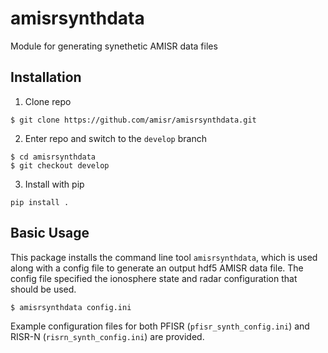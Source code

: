 # amisrsynthdata
Module for generating synethetic AMISR data files

## Installation
1. Clone repo
```
$ git clone https://github.com/amisr/amisrsynthdata.git
```
2. Enter repo and switch to the `develop` branch
```
$ cd amisrsynthdata
$ git checkout develop
```
3. Install with pip
```
pip install .
```

## Basic Usage
This package installs the command line tool `amisrsynthdata`, which is used along with a config file to generate an output hdf5 AMISR data file.  The config file specified the ionosphere state and radar configuration that should be used.
```
$ amisrsynthdata config.ini
```
Example configuration files for both PFISR (`pfisr_synth_config.ini`) and RISR-N (`risrn_synth_config.ini`) are provided.

